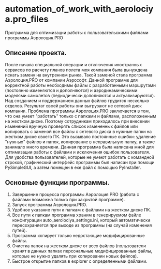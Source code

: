 # automation_of_work_with_aerolociya.pro_files
 Программа для оптимизации работы с пользовательскими файлами программы Аэролоция.PRO
## Описание проекта.
 После начала специальной операции и отключения иностранных сервисов по расчету планов полета моя компания была вынуждена искать замену на внутреннем рынка. 
 Такой заменой стала программа Аэролоция.PRO от компании Аэрософт.
 Данной программе для корректной работы необходимы файлы с разработанными маршрутами (постоянно изменяются и дополняются) и аэродинамическими моделями самолетов (педиодически дополняются и актуализируются). Над созданием и поддержанием данных файлов трудится несколько отделов. Результат своей работы они выгрузают не сетевой диск компании.
 Проблема программы Аэролоция.PRO заключается в том, что она умеет "работать" только с папками и файлами, расположенным на жестком диске. Поэтому сотрудникам приходилось при внесении изменений вручную проверять список измененных файлов или копировать с заменой все файлы с сетевого диска в нужные папки на жестком диске своего ПК. Это вызывало постоянные ошибки: удаление "нужных" файлов и папок, копирование в неправильную папку, а также занимало много времени.
 Данная программа была написана мной для оптимизации работы с файлами и исключения ошибок пользователя.
 Для удобства пользователей, которые не умеют работать с командной строкой, графический интерфейс программы был написан при помощи PySimpleGUI, а затем помещен в exe файл с помощью PyInstaller.
 ## Основные функции программы.
 1. Завершение процесса программы Аэролоция.PRO (работа с файлами возможна только при закрытой программе).
 2. Запуск программы Аэролоция.PRO.
 3. Удобное указание пути к папкам с файлами на жестком диске ПК.
 4. Все пути к папкам программа храним в генерируемом файле конфигурации auto_aerolociya_settings.ini, который автоматически пересохраняется при выходе из программы (на случай изменения путей).
 5. Программа копирует только недостающие модифицированные файлы.
 6. Очистка папок на жестком диске от всех файлов (пользователи хранят в данных папках персональные  модифицированные файлы, которые не нужно удалять при копировании новых файлов).
 7. Быстрое открытие папков в explorer с определенными файлами.
